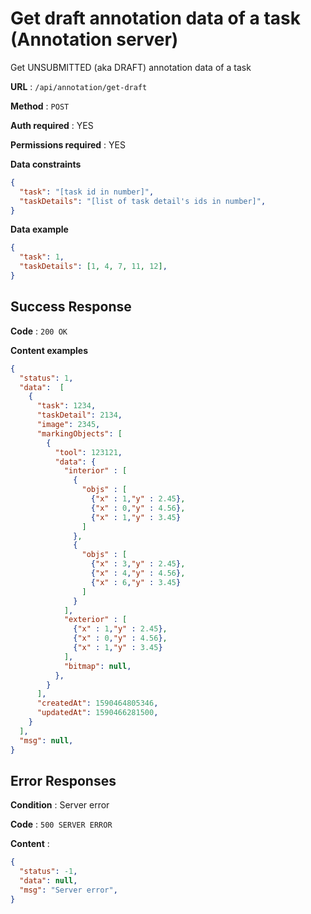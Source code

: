 # Get draft annotation data of a task (Annotation server)

Get UNSUBMITTED (aka DRAFT) annotation data of a task

**URL** : `/api/annotation/get-draft`

**Method** : `POST`

**Auth required** : YES

**Permissions required** : YES

**Data constraints**

```json
{
  "task": "[task id in number]",
  "taskDetails": "[list of task detail's ids in number]",
}
```

**Data example**

```json
{
  "task": 1,
  "taskDetails": [1, 4, 7, 11, 12],
}
```

## Success Response

**Code** : `200 OK`

**Content examples**

```json
{
  "status": 1,
  "data":  [
    {
      "task": 1234,
      "taskDetail": 2134,
      "image": 2345,
      "markingObjects": [
        {
          "tool": 123121,
          "data": {
            "interior" : [
              {
                "objs" : [
                  {"x" : 1,"y" : 2.45},
                  {"x" : 0,"y" : 4.56},
                  {"x" : 1,"y" : 3.45}
                ]
              },
              {
                "objs" : [
                  {"x" : 3,"y" : 2.45},
                  {"x" : 4,"y" : 4.56},
                  {"x" : 6,"y" : 3.45}
                ]
              }
            ],
            "exterior" : [
              {"x" : 1,"y" : 2.45},
              {"x" : 0,"y" : 4.56},
              {"x" : 1,"y" : 3.45}
            ],
            "bitmap": null,
          },
        }
      ],
      "createdAt": 1590464805346,
      "updatedAt": 1590466281500,
    }
  ],
  "msg": null,
}
```

## Error Responses

**Condition** : Server error

**Code** : `500 SERVER ERROR`

**Content** :

```json
{ 
  "status": -1,
  "data": null,
  "msg": "Server error",
}
```
